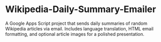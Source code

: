 # Wikipedia-Daily-Summary-Emailer
A Google Apps Script project that sends daily summaries of random Wikipedia articles via email. Includes language translation, HTML email formatting, and optional article images for a polished presentation.
